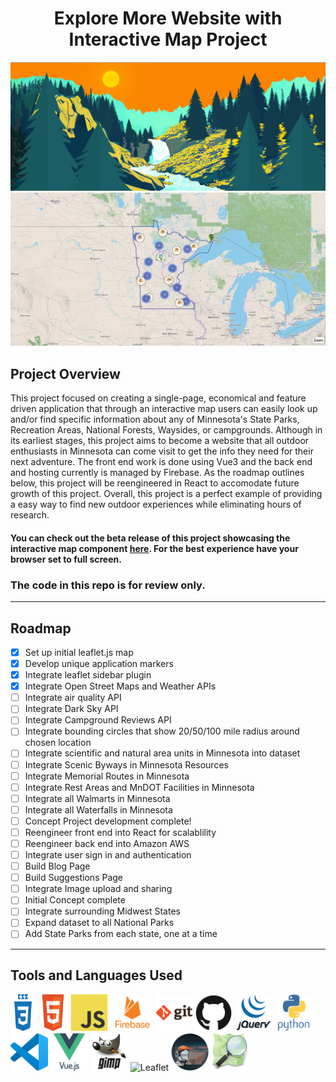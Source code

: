 <div align="center">
  <h1>Explore More Website with Interactive Map Project</h1>
</div>

<div>
  <img src="https://github.com/Tuck1297/mn-map-repo/blob/main/images/Capture1.JPG?raw=true"/>
  <img src="https://github.com/Tuck1297/tuck1297.github.io/blob/master/Media/mapmn.JPG"/>
</div>

## Project Overview

This project focused on creating a single-page, economical and feature driven application that through an interactive map users can easily look up and/or find specific information about any of Minnesota's State Parks, Recreation Areas, National Forests, Waysides, or campgrounds. Although in its earliest stages, this project aims to become a website that all outdoor enthusiasts in Minnesota can come visit to get the info they need for their next adventure. The front end work is done using Vue3 and the back end and hosting currently is managed by Firebase. As the roadmap outlines below, this project will be reengineered in React to accomodate future growth of this project. Overall, this project is a perfect example of providing a easy way to find new outdoor experiences while eliminating hours of research. 

#### You can check out the beta release of this project showcasing the interactive map component [here](https://map-mn.web.app/). For the best experience have your browser set to full screen. 

### The code in this repo is for review only.

---

## Roadmap

- [X] Set up initial leaflet.js map
- [X] Develop unique application markers
- [X] Integrate leaflet sidebar plugin
- [X] Integrate Open Street Maps and Weather APIs
- [ ] Integrate air quality API 
- [ ] Integrate Dark Sky API
- [ ] Integrate Campground Reviews API
- [ ] Integrate bounding circles that show 20/50/100 mile radius around chosen location
- [ ] Integrate scientific and natural area units in Minnesota into dataset
- [ ] Integrate Scenic Byways in Minnesota Resources
- [ ] Integrate Memorial Routes in Minnesota
- [ ] Integrate Rest Areas and MnDOT Facilities in Minnesota
- [ ] Integrate all Walmarts in Minnesota
- [ ] Integrate all Waterfalls in Minnesota
- [ ] Concept Project development complete!
- [ ] Reengineer front end into React for scalablility
- [ ] Reengineer back end into Amazon AWS 
- [ ] Integrate user sign in and authentication
- [ ] Build Blog Page
- [ ] Build Suggestions Page
- [ ] Integrate Image upload and sharing 
- [ ] Initial Concept complete
- [ ] Integrate surrounding Midwest States
- [ ] Expand dataset to all National Parks
- [ ] Add State Parks from each state, one at a time

---

## Tools and Languages Used
<div>
  <img src="https://github.com/devicons/devicon/blob/master/icons/css3/css3-plain-wordmark.svg"  title="CSS3" alt="CSS" width="40" height="60"/>&nbsp;
  <img src="https://github.com/devicons/devicon/blob/master/icons/html5/html5-original.svg" title="HTML5" alt="HTML" width="40" height="60"/>&nbsp;
  <img src="https://github.com/devicons/devicon/blob/master/icons/javascript/javascript-original.svg" title="JavaScript" alt="JavaScript" width="60" height="60"/>&nbsp;
  <img src="https://github.com/devicons/devicon/blob/master/icons/firebase/firebase-plain-wordmark.svg" title="Firebase" alt="Firebase" width="60" height="60"/>&nbsp;
  <img src="https://github.com/devicons/devicon/blob/master/icons/git/git-original-wordmark.svg" title="Git" **alt="Git" width="60" height="60"/>
  <img src="https://github.com/devicons/devicon/blob/master/icons/github/github-original.svg" title="Github" **alt="Github" width="60" height="60"/>
  <img src="https://github.com/devicons/devicon/blob/master/icons/jquery/jquery-original-wordmark.svg" title="jQuery" **alt="jQuery" width="60" height="60"/>
  <img src="https://github.com/devicons/devicon/blob/master/icons/python/python-original-wordmark.svg" title="Python" **alt="Python" width="60" height="60"/>
  <img src="https://github.com/devicons/devicon/blob/master/icons/vscode/vscode-original.svg" title="vscode" **alt="vscode" width="60" height="60"/>
  <img src="https://github.com/devicons/devicon/blob/master/icons/vuejs/vuejs-original-wordmark.svg" title="Vue" **alt="Vue" width="60" height="60"/>
  <img src="https://github.com/devicons/devicon/blob/master/icons/gimp/gimp-original-wordmark.svg" title="Gimp" **alt="Gimp" width="60" height="60"/>
  <img src="https://camo.githubusercontent.com/efe5825f7b954f1bdfea52541875c2d3c05da61c645a59d4b08c03e1ff6fbc4c/68747470733a2f2f7261776769742e636f6d2f4c6561666c65742f4c6561666c65742f6d61696e2f7372632f696d616765732f6c6f676f2e737667" title="Leaflet" **alt="Leaflet" height="60"/>
    <img src="https://github.com/Tuck1297/Crime-VueJS-UI/blob/main/images/foundation.svg" title="Foundation" **alt="Foundation" width="60" height="60"/>
    <img src="https://github.com/Tuck1297/Crime-VueJS-UI/blob/main/images/nominatim.png" title="Nominatim" **alt="Nominatim" width="60" height="60"/>
</div>




